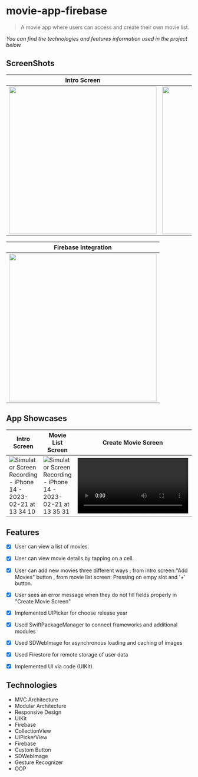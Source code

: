 # movie-app-firebase

> A movie app where users can access and create their own movie list.


*You can find the technologies and features information used in the project below.*



## ScreenShots

| Intro Screen | Movie List Screen |Create Movie Screen | Movie Details Screen| Edit Movie Screen |
| ------------ |  -----------------|--------------------|---------------------|-------------------|
<img src ="https://snipboard.io/7sko6C.jpg" widt=220 height=400>|<img src ="https://snipboard.io/v0DlxR.jpg" widt=220 height=400>|<img src ="https://snipboard.io/xmw75y.jpg" widt=220 height=400>|<img src ="https://snipboard.io/fTk0Ht.jpg" widt=220 height=400>|<img src ="https://snipboard.io/fj4Wsh.jpg" widt=220 height=400>|




| Firebase Integration| 
| ------------------- |  
<img src ="https://snipboard.io/CQGzPZ.jpg" widt=200 height=400>|


## App Showcases
| Intro Screen | Movie List Screen |Create Movie Screen | Movie Details Screen| Edit Movie Screen |
| ------------ |  -----------------|--------------------|---------------------|-------------------|
![Simulator Screen Recording - iPhone 14 - 2023-02-21 at 13 34 10](https://user-images.githubusercontent.com/29226552/220322291-19885078-b8ba-45a4-819c-e765f85835a3.gif) | ![Simulator Screen Recording - iPhone 14 - 2023-02-21 at 13 35 31](https://user-images.githubusercontent.com/29226552/220322590-5f04f159-19be-45d2-a028-58ec2ae06cb3.gif) | ![Simulator Screen Recording - iPhone 14 - 2023-02-21 at 13 41 34](https://user-images.githubusercontent.com/29226552/220326433-9f8615b5-5b6a-448a-b00d-63a4cd57b9a3.mp4)|![Simulator Screen Recording - iPhone 14 - 2023-02-21 at 13 44 20](https://user-images.githubusercontent.com/29226552/220323641-bf405bcd-3de3-4436-a5a0-942bc8ceffdb.gif) |![Simulator Screen Recording - iPhone 14 - 2023-02-21 at 13 46 52](https://user-images.githubusercontent.com/29226552/220324175-7dea279f-1fc3-4ca5-a109-6724adb0bf1f.gif) |









## Features
- [x] User can view a list of movies. 
- [x] User can view movie details by tapping on a cell.
- [x] User can add new movies three different ways ; 
      from intro screen:"Add Movies" button , from movie list screen: Pressing on empy slot and '+' button.
- [x] User sees an error message when they do not fill fields properly in "Create Movie Screen"
- [x] Implemented UIPicker for choose release year
- [x] Used SwiftPackageManager to connect frameworks and additional modules
- [x] Used SDWebImage for asynchronous loading and caching of images
- [x] Used Firestore for remote storage of user data
- [x] Implemented UI via code (UIKit)



## Technologies

- MVC Architecture
- Modular Architecture
- Responsive Design
- UIKit
- Firebase
- CollectionView
- UIPickerView
- Firebase
- Custom Button
- SDWebImage
- Gesture Recognizer
- OOP
